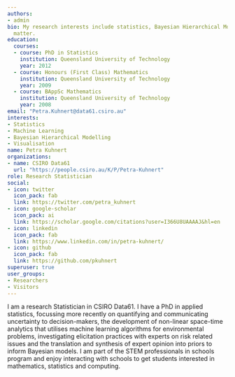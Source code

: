 ```yaml
---
authors:
- admin
bio: My research interests include statistics, Bayesian Hierarchical Modelling, visualisation, environmental and agricultural modelling.
  matter.
education:
  courses:
  - course: PhD in Statistics
    institution: Queensland University of Technology
    year: 2012
  - course: Honours (First Class) Mathematics
    institution: Queensland University of Technology
    year: 2009
  - course: BAppSc Mathematics
    institution: Queensland University of Technology
    year: 2008
email: "Petra.Kuhnert@data61.csiro.au"
interests:
- Statistics
- Machine Learning
- Bayesian Hierarchical Modelling
- Visualisation
name: Petra Kuhnert
organizations:
- name: CSIRO Data61
  url: "https://people.csiro.au/K/P/Petra-Kuhnert"
role: Research Statistician
social:
- icon: twitter
  icon_pack: fab
  link: https://twitter.com/petra_kuhnert
- icon: google-scholar
  icon_pack: ai
  link: https://scholar.google.com/citations?user=I366U8UAAAAJ&hl=en
- icon: linkedin
  icon_pack: fab
  link: https://www.linkedin.com/in/petra-kuhnert/
- icon: github
  icon_pack: fab
  link: https://github.com/pkuhnert
superuser: true
user_groups:
- Researchers
- Visitors
---
```


I am a research Statistician in CSIRO Data61. I have a PhD in applied statistics, focussing more recently on quantifying and communicating uncertainty to decision-makers, the development of non-linear space-time analytics that utilises machine learning algorithms for environmental problems, investigating elicitation practices with experts on risk related issues and the translation and synthesis of expert opinion into priors to inform Bayesian models. I am part of the STEM professionals in schools program and enjoy interacting with schools to get students interested in mathematics, statistics and computing.
